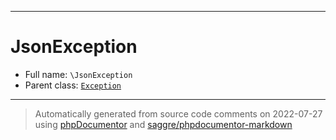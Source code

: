 ***

# JsonException





* Full name: `\JsonException`
* Parent class: [`Exception`](./Exception.md)






***
> Automatically generated from source code comments on 2022-07-27 using [phpDocumentor](http://www.phpdoc.org/) and [saggre/phpdocumentor-markdown](https://github.com/Saggre/phpDocumentor-markdown)
